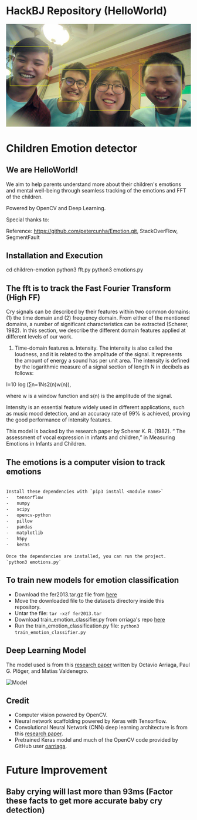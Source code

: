 # HackBJ Repository (HelloWorld)

![Team](https://github.com/dalsontws/HackBJ/blob/master/docs/team.jpg)

# Children Emotion detector

## We are HelloWorld!

We aim to help parents understand more about their children's emotions and mental well-being through seamless tracking of the emotions and FFT of the children. 

Powered by OpenCV and Deep Learning.

Special thanks to:

Reference: https://github.com/petercunha/Emotion.git, StackOverFlow, SegmentFault

## Installation and Execution

cd children-emotion
python3 fft.py 
python3 emotions.py 

## The fft is to track the Fast Fourier Transform (High FF)

Cry signals can be described by their features within two common domains: (1) the time domain and (2) frequency domain. From either of the mentioned domains, a number of significant characteristics can be extracted (Scherer, 1982). In this section, we describe the different domain features applied at different levels of our work.

1. Time-domain features
a. Intensity.
The intensity is also called the loudness, and it is related to the amplitude of the signal. It represents the amount of energy a sound has per unit area. The intensity is defined by the logarithmic measure of a signal section of length N in decibels as follows:

I=10  log (∑n=1Ns2(n)w(n)),

where w is a window function and s(n) is the amplitude of the signal.

Intensity is an essential feature widely used in different applications, such as music mood detection, and an accuracy rate of 99% is achieved, proving the good performance of intensity features.

This model is backed by the research paper by Scherer K. R. (1982). “ The assessment of vocal expression in infants and children,” in Measuring Emotions in Infants and Children.


## The emotions is a computer vision to track emotions


```

Install these dependencies with `pip3 install <module name>`
-	tensorflow
-	numpy
-	scipy
-	opencv-python
-	pillow
-	pandas
-	matplotlib
-	h5py
-	keras

Once the dependencies are installed, you can run the project.
`python3 emotions.py`
```

## To train new models for emotion classification

- Download the fer2013.tar.gz file from [here](https://www.kaggle.com/c/challenges-in-representation-learning-facial-expression-recognition-challenge/data)
- Move the downloaded file to the datasets directory inside this repository.
- Untar the file:
`tar -xzf fer2013.tar`
- Download train_emotion_classifier.py from orriaga's repo [here](https://github.com/oarriaga/face_classification/blob/master/src/train_emotion_classifier.py)
- Run the train_emotion_classification.py file:
`python3 train_emotion_classifier.py`


## Deep Learning Model

The model used is from this [research paper](https://github.com/oarriaga/face_classification/blob/master/report.pdf) written by Octavio Arriaga, Paul G. Plöger, and Matias Valdenegro.

![Model](https://i.imgur.com/vr9yDaF.png?1)


## Credit

* Computer vision powered by OpenCV.
* Neural network scaffolding powered by Keras with Tensorflow.
* Convolutional Neural Network (CNN) deep learning architecture is from this [research paper](https://github.com/oarriaga/face_classification/blob/master/report.pdf).
* Pretrained Keras model and much of the OpenCV code provided by GitHub user [oarriaga](https://github.com/oarriaga).

# Future Improvement
## Baby crying will last more than 93ms (Factor these facts to get more accurate baby cry detection)


